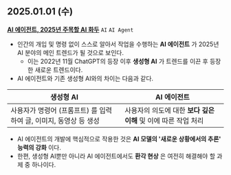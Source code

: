 ## 2025.01.01 (수)
**[AI 에이전트, 2025년 주목할 AI 화두](https://n.news.naver.com/mnews/article/032/0003342804?sid=105)** ```AI``` ```AI Agent```

* 인간의 개입 및 명령 없이 스스로 알아서 작업을 수행하는 **AI 에이전트** 가 2025년 AI 분야의 메인 트렌드가 될 것으로 보인다.
  * 이는 2022년 11월 ChatGPT의 등장 이후 **생성형 AI** 가 트렌드를 이끈 후 등장한 새로운 트렌드이다.
* AI 에이전트와 기존 생성형 AI와의 차이는 다음과 같다.

|생성형 AI|AI 에이전트|
|---|---|
|사용자가 명령어 (프롬프트) 를 입력하여 글, 이미지, 동영상 등 생성|사용자의 의도에 대한 **보다 깊은 이해** 및 이에 따른 작업 처리|

* AI 에이전트의 개발에 핵심적으로 작용한 것은 **AI 모델의 '새로운 상황에서의 추론' 능력의 강화** 이다.
* 한편, 생성형 AI뿐만 아니라 AI 에이전트에서도 **환각 현상** 은 여전히 해결해야 할 과제 중 하나이다.
